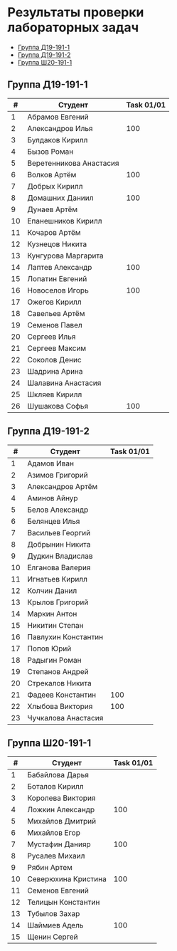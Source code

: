 # Результаты проверки лабораторных задач

<!--TOC-->
  - [Группа Д19-191-1](#-19-191-1)
  - [Группа Д19-191-2](#-19-191-2)
  - [Группа Ш20-191-1](#-20-191-1)
<!--/TOC-->

## Группа Д19-191-1
|#|Студент| Task 01/01 |
|----|--|--|
|1|Абрамов Евгений||
|2|Александров Илья|100|
|3|Булдаков Кирилл|
|4|Бызов Роман|
|5|Веретенникова Анастасия|
|6|Волков Артём|100|
|7|Добрых Кирилл|
|8|Домашних Даниил|100|
|9|Дунаев Артём|
|10|Епанешников Кирилл|
|11|Кочаров Артём|
|12|Кузнецов Никита|
|13|Кунгурова Маргарита|
|14|Лаптев Александр|100|
|15|Лопатин Евгений|
|16|Новоселов Игорь|100|
|17|Ожегов Кирилл|
|18|Савельев Артём|
|19|Семенов Павел|
|20|Сергеев Илья|
|21|Сергеев Максим|
|22|Соколов Денис|
|23|Шадрина Арина|
|24|Шалавина Анастасия|
|25|Шкляев Кирилл|
|26|Шушакова Софья|100|

## Группа Д19-191-2
|#|Студент| Task 01/01 |
|----|--|--|
|1|Адамов Иван|
|2|Азимов Григорий|
|3|Александров Артём|
|4|Аминов Айнур|
|5|Белов Александр|
|6|Белянцев Илья|
|7|Васильев Георгий|
|8|Добрынин Никита|
|9|Дудкин Владислав|
|10|Елганова Валерия|
|11|Игнатьев Кирилл|
|12|Колчин Данил|
|13|Крылов Григорий|
|14|Маркин Антон|
|15|Никитин Степан|
|16|Павлухин Константин|
|17|Попов Юрий|
|18|Радыгин Роман|
|19|Степанов Андрей|
|20|Стрекалов Никита|
|21|Фадеев Константин|100|
|22|Хлыбова Виктория|100|
|23|Чучкалова Анастасия|

## Группа Ш20-191-1
|#|Студент| Task 01/01 |
|----|--|--|
|1|Бабайлова Дарья|
|2|Боталов Кирилл|
|3|Королева Виктория|
|4|Ложкин Александр|100|
|5|Михайлов Дмитрий|
|6|Михайлов Егор|
|7|Мустафин Данияр|100|
|8|Русалев Михаил|
|9|Рябин Артем|
|10|Северюхина Кристина|100|
|11|Семенов Евгений|
|12|Телицын Константин|
|13|Тубылов Захар|
|14|Шаймиев Адель|100|
|15|Щенин Сергей|
